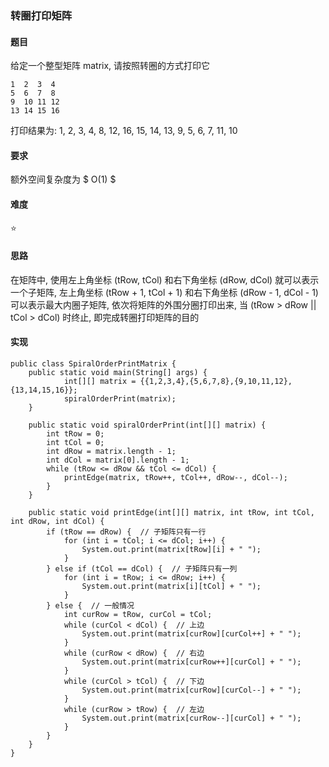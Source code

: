 ### 转圈打印矩阵
#### 题目
给定一个整型矩阵 matrix, 请按照转圈的方式打印它
```
1  2  3  4
5  6  7  8
9  10 11 12
13 14 15 16
```
打印结果为: 1, 2, 3, 4, 8, 12, 16, 15, 14, 13, 9, 5, 6, 7, 11, 10

#### 要求
额外空间复杂度为 $ O(1) $

#### 难度
:star:

#### 思路
在矩阵中, 使用左上角坐标 (tRow, tCol) 和右下角坐标 (dRow, dCol) 就可以表示一个子矩阵, 左上角坐标 (tRow + 1, tCol + 1) 和右下角坐标 (dRow - 1, dCol - 1) 可以表示最大内圈子矩阵, 依次将矩阵的外围分圈打印出来, 当 (tRow > dRow || tCol > dCol) 时终止, 即完成转圈打印矩阵的目的

#### 实现
```
public class SpiralOrderPrintMatrix {
    public static void main(String[] args) {
			int[][] matrix = {{1,2,3,4},{5,6,7,8},{9,10,11,12},{13,14,15,16}};
			spiralOrderPrint(matrix);
	}

	public static void spiralOrderPrint(int[][] matrix) {
		int tRow = 0;
		int tCol = 0;
		int dRow = matrix.length - 1;
		int dCol = matrix[0].length - 1;
		while (tRow <= dRow && tCol <= dCol) {  
			printEdge(matrix, tRow++, tCol++, dRow--, dCol--);
		}
	}

	public static void printEdge(int[][] matrix, int tRow, int tCol, int dRow, int dCol) {
	    if (tRow == dRow) {  // 子矩阵只有一行
			for (int i = tCol; i <= dCol; i++) {
				System.out.print(matrix[tRow][i] + " ");
			}
		} else if (tCol == dCol) {  // 子矩阵只有一列
			for (int i = tRow; i <= dRow; i++) {
				System.out.print(matrix[i][tCol] + " ");
			}
		} else {  // 一般情况
			int curRow = tRow, curCol = tCol;
			while (curCol < dCol) {  // 上边
				System.out.print(matrix[curRow][curCol++] + " ");
			}
			while (curRow < dRow) {  // 右边
				System.out.print(matrix[curRow++][curCol] + " ");
			}
			while (curCol > tCol) {  // 下边
				System.out.print(matrix[curRow][curCol--] + " ");
			}
			while (curRow > tRow) {  // 左边
				System.out.print(matrix[curRow--][curCol] + " ");
			}
		}
	}  
}
```

